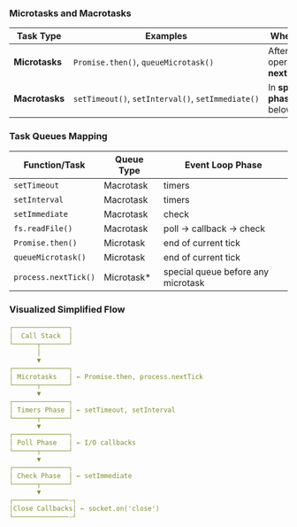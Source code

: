 ### Microtasks and Macrotasks

| Task Type      | Examples                                          | When Executed                                  |
| -------------- | ------------------------------------------------- | ---------------------------------------------- |
| **Microtasks** | `Promise.then()`, `queueMicrotask()`              | After current operation, **before next phase** |
| **Macrotasks** | `setTimeout()`, `setInterval()`, `setImmediate()` | In **specific phases** (see below)             |

### Task Queues Mapping

| Function/Task        | Queue Type | Event Loop Phase                   |
| -------------------- | ---------- | ---------------------------------- |
| `setTimeout`         | Macrotask  | timers                             |
| `setInterval`        | Macrotask  | timers                             |
| `setImmediate`       | Macrotask  | check                              |
| `fs.readFile()`      | Macrotask  | poll → callback → check            |
| `Promise.then()`     | Microtask  | end of current tick                |
| `queueMicrotask()`   | Microtask  | end of current tick                |
| `process.nextTick()` | Microtask* | special queue before any microtask |
### Visualized Simplified Flow
```yml
┌──────────────┐
│  Call Stack  │
└──────┬───────┘
       │
       ▼
┌──────────────┐
│ Microtasks   │ ← Promise.then, process.nextTick
└──────┬───────┘
       ▼
┌──────────────┐
│ Timers Phase │ ← setTimeout, setInterval
└──────┬───────┘
       ▼
┌──────────────┐
│ Poll Phase   │ ← I/O callbacks
└──────┬───────┘
       ▼
┌──────────────┐
│ Check Phase  │ ← setImmediate
└──────┬───────┘
       ▼
┌──────────────-┐
│Close Callbacks│ ← socket.on('close')
└──────────────-┘
```
